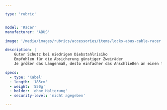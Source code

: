 ```yaml
---

type: 'rubric'


model: 'Racer'
manufacturer: 'ABUS'

image: '/media/images/rubrics/accessories/items/locks-abus-cable-racer.jpg'

description: |
    Guter Schutz bei niedrigem Diebstahlrisiko
    Empfohlen für die Absicherung günstiger Zweiräder
    Je größer das Längenmaß, desto einfacher das Anschließen an einen festen Gegenstand

specs: 
  - type: 'Kabel'
  - length: '185cm'
  - weight: '550g'
  - holder: 'ohne Halterung'
  - security-level: 'nicht agegeben'

---
```

